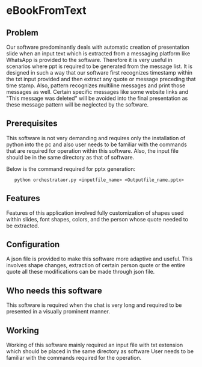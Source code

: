 # eBookFromText
## Problem
Our software predominantly deals with automatic creation of presentation slide when an input text which is extracted from a messaging platform like WhatsApp is provided to the software. Therefore it is very useful in scenarios where ppt is required to be generated from the message list. It is designed in such a way that our software first recognizes timestamp within the txt input provided and then extract any quote or message preceding that time stamp. Also, pattern recognizes multiline messages and print those messages as well. Certain specific messages like some website links and "This message was deleted" will be avoided into the final presentation as these message pattern will be neglected by the software.

## Prerequisites
This software is not very demanding and requires only the installation of python into the pc and also user needs to be familiar with the commands that are required for operation within this software. Also, the input file should be in the same directory as that of software.

Below is the command required for pptx generation:

       python orchestrataor.py <inputfile_name> <Outputfile_name.pptx>
  
## Features
Features of this application involved fully customization of shapes used within slides, font shapes,  colors, and the person whose quote needed to be extracted.

## Configuration
A json file is provided to make this software more adaptive and useful. This involves shape changes, extraction of certain person quote or the entire quote all these modifications can be made through json file.

## Who needs this software
This software is required when the chat is very long and required to be presented in a visually prominent manner.

## Working
Working of this software mainly required an input file with txt extension which should be placed in the same directory as software
User needs to be familiar with the commands required for the operation.
